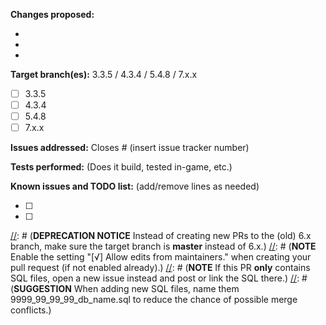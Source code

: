 [//]: # (***************************)
[//]: # (** FILL IN THIS TEMPLATE **)
[//]: # (***************************)

**Changes proposed:**

-  
-  
-   

**Target branch(es):** 3.3.5 / 4.3.4 / 5.4.8 / 7.x.x

- [ ] 3.3.5
- [ ] 4.3.4
- [ ] 5.4.8
- [ ] 7.x.x

**Issues addressed:** Closes #  (insert issue tracker number)


**Tests performed:** (Does it build, tested in-game, etc.)


**Known issues and TODO list:** (add/remove lines as needed)

- [ ] 
- [ ] 

[//]: # (**DEPRECATION NOTICE** Instead of creating new PRs to the (old) 6.x branch, make sure the target branch is **master** instead of 6.x.)
[//]: # (**NOTE** Enable the setting "[√] Allow edits from maintainers." when creating your pull request (if not enabled already).)
[//]: # (**NOTE** If this PR __only__ contains SQL files, open a new issue instead and post or link the SQL there.)
[//]: # (**SUGGESTION** When adding new SQL files, name them 9999_99_99_99_db_name.sql to reduce the chance of possible merge conflicts.)
